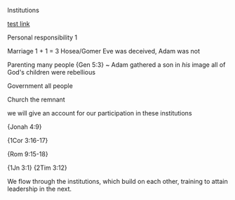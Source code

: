 Institutions

[test link](./Goodness.md)

Personal responsibility
  1

Marriage
  1 + 1 = 3
  Hosea/Gomer
  Eve was deceived, Adam was not

Parenting
  many people
  {Gen 5:3} ~ Adam gathered a son in _his_ image
  all of God's children were rebellious

Government
  all people

Church
  the remnant


we will give an account for our participation in these institutions

{Jonah 4:9}

{1Cor 3:16-17}

{Rom 9:15-18}

{1Jn 3:1} {2Tim 3:12}

We flow through the institutions, which build on each other, training to attain leadership in the next.
